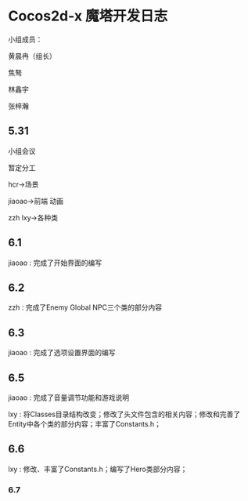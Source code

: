 # Cocos2d-x 魔塔开发日志
小组成员：

黄晨冉（组长） 

焦骜 

林鑫宇 

张梓瀚
## 5.31
小组会议

暂定分工

hcr->场景

jiaoao->前端 动画

zzh lxy->各种类

## 6.1
jiaoao : 完成了开始界面的编写

## 6.2
zzh : 完成了Enemy Global NPC三个类的部分内容

## 6.3
jiaoao : 完成了选项设置界面的编写

## 6.5

jiaoao : 完成了音量调节功能和游戏说明

lxy : 将Classes目录结构改变；修改了头文件包含的相关内容；修改和完善了Entity中各个类的部分内容；丰富了Constants.h；

## 6.6

lxy : 修改、丰富了Constants.h；编写了Hero类部分内容；

### 6.7

